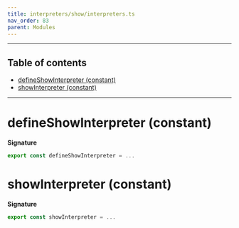 ```yaml
---
title: interpreters/show/interpreters.ts
nav_order: 83
parent: Modules
---
```


---

<h2 class="text-delta">Table of contents</h2>

- [defineShowInterpreter (constant)](#defineshowinterpreter-constant)
- [showInterpreter (constant)](#showinterpreter-constant)

---

# defineShowInterpreter (constant)

**Signature**

```ts
export const defineShowInterpreter = ...
```

# showInterpreter (constant)

**Signature**

```ts
export const showInterpreter = ...
```
